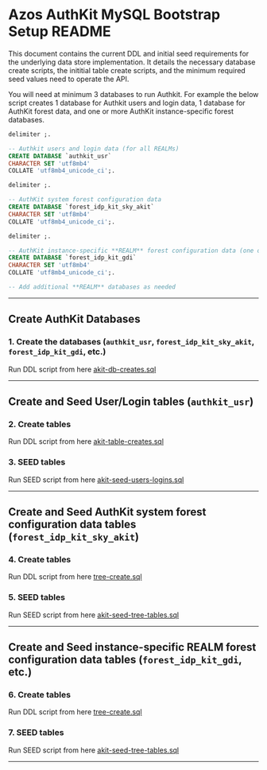 ﻿# Azos AuthKit MySQL Bootstrap Setup README

This document contains the current DDL and initial seed requirements for the underlying data store implementation. It details the necessary database create scripts, the inititial table create scripts, and the minimum required seed values need to operate the API.

You will need at minimum 3 databases to run Authkit. For example the below script creates 1 database for Authkit users and login data, 1 database for AuthKit forest data, and one or more AuthKit instance-specific forest databases.

```sql
delimiter ;.

-- Authkit users and login data (for all REALMs)
CREATE DATABASE `authkit_usr`
CHARACTER SET 'utf8mb4'
COLLATE 'utf8mb4_unicode_ci';.

delimiter ;.

-- AuthKit system forest configuration data
CREATE DATABASE `forest_idp_kit_sky_akit`
CHARACTER SET 'utf8mb4'
COLLATE 'utf8mb4_unicode_ci';.

delimiter ;.

-- AuthKit instance-specific **REALM** forest configuration data (one or more DBs depending on you deployment needs)
CREATE DATABASE `forest_idp_kit_gdi`
CHARACTER SET 'utf8mb4'
COLLATE 'utf8mb4_unicode_ci';.

-- Add additional **REALM** databases as needed
```

---

## Create AuthKit Databases


### 1. Create the databases (`authkit_usr`, `forest_idp_kit_sky_akit`, `forest_idp_kit_gdi`, etc.)

Run DDL script from here [akit-db-creates.sql](/src/providers/Azos.AuthKit.Server.MySql/ddl/akit-db-creates.sql)

---

## Create and Seed User/Login tables (`authkit_usr`)

### 2. Create tables 

Run DDL script from here [akit-table-creates.sql](/src/providers/Azos.AuthKit.Server.MySql/ddl/akit-table-creates.sql)

### 3. SEED tables

Run SEED script from here [akit-seed-users-logins.sql](/src/providers/Azos.AuthKit.Server.MySql/bootstrap/akit-seed-users-logins.sql)

---

## Create and Seed AuthKit system forest configuration data tables (`forest_idp_kit_sky_akit`)

### 4. Create tables 

Run DDL script from here [tree-create.sql](/src/providers/Azos.MySql/ConfForest/ddl/tree-create.sql)


### 5. SEED tables

Run SEED script from here [akit-seed-tree-tables.sql](/src/providers/Azos.AuthKit.Server.MySql/bootstrap/akit-seed-tree-tables.sql)

---

## Create and Seed instance-specific **REALM** forest configuration data tables (`forest_idp_kit_gdi`, etc.)

### 6. Create tables 

Run DDL script from here [tree-create.sql](/src/providers/Azos.MySql/ConfForest/ddl/tree-create.sql)

### 7. SEED tables

Run SEED script from here [akit-seed-tree-tables.sql](/src/providers/Azos.AuthKit.Server.MySql/bootstrap/akit-seed-tree-tables.sql)

---
